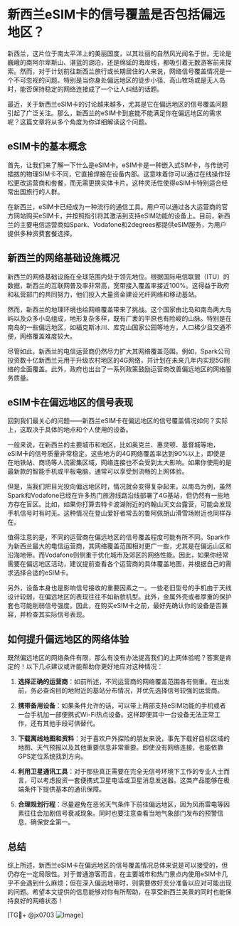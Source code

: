 # 新西兰eSIM卡的信号覆盖是否包括偏远地区？

新西兰，这片位于南太平洋上的美丽国度，以其壮丽的自然风光闻名于世。无论是巍峨的南阿尔卑斯山、湛蓝的湖泊，还是绵延的海岸线，都吸引着无数游客前来探索。然而，对于计划前往新西兰旅行或长期居住的人来说，网络信号覆盖情况是一个不可忽视的问题。特别是当你身处偏远地区的徒步小径、高山牧场或是无人岛时，能否保持稳定的网络连接成了一个让人纠结的话题。

最近，关于新西兰eSIM卡的讨论越来越多，尤其是它在偏远地区的信号覆盖问题引起了广泛关注。那么，新西兰的eSIM卡到底能不能满足你在偏远地区的需求呢？这篇文章将从多个角度为你详细解读这个问题。

## eSIM卡的基本概念

首先，让我们来了解一下什么是eSIM卡。eSIM卡是一种嵌入式SIM卡，与传统可插拔的物理SIM卡不同，它直接焊接在设备内部。这意味着你可以通过在线操作轻松更改运营商和套餐，而无需更换实体卡片。这种灵活性使得eSIM卡特别适合经常出国旅行的人群。

在新西兰，eSIM卡已经成为一种流行的通信工具。用户可以通过各大运营商的官方网站购买eSIM卡，并按照指引将其激活到支持eSIM功能的设备上。目前，新西兰的主要电信运营商如Spark、Vodafone和2degrees都提供eSIM服务，为用户提供多种资费套餐选择。

## 新西兰的网络基础设施概况

新西兰的网络基础设施在全球范围内处于领先地位。根据国际电信联盟（ITU）的数据，新西兰的互联网普及率非常高，宽带接入覆盖率接近100%。这得益于政府和私营部门的共同努力，他们投入大量资金建设光纤网络和移动基站。

然而，新西兰的地理环境也给网络覆盖带来了挑战。这个国家由北岛和南岛两大岛屿以及众多小岛组成，地形复杂多样，既有广袤的平原也有险峻的山脉。特别是在南岛的一些偏远地区，如福克斯冰川、库克山国家公园等地方，人口稀少且交通不便，网络覆盖难度较大。

尽管如此，新西兰的电信运营商仍然尽力扩大其网络覆盖范围。例如，Spark公司投资数十亿新西兰元用于升级农村地区的4G网络，并计划在未来几年内实现5G网络的全面覆盖。此外，政府也出台了一系列政策鼓励运营商改善偏远地区的网络服务质量。

## eSIM卡在偏远地区的信号表现

回到我们最关心的问题——新西兰eSIM卡在偏远地区的信号覆盖情况如何？实际上，这取决于具体的地点和个人使用的设备。

一般来说，在新西兰的主要城市和地区，比如奥克兰、惠灵顿、基督城等地，eSIM卡的信号质量非常稳定。这些地方的4G网络覆盖率达到90%以上，即使是在地铁站、商场等人流密集区域，网络连接也不会受到太大影响。如果你使用的是最新款的智能手机或平板电脑，通常可以享受到流畅的上网体验。

但是，当我们把目光投向偏远地区时，情况就会变得复杂起来。以南岛为例，虽然Spark和Vodafone已经在许多热门旅游线路沿线部署了4G基站，但仍然有一些地方存在盲区。比如，如果你打算去特卡波湖附近的约翰山天文台露营，可能会发现手机信号时有时无。这种情况在登山爱好者常去的鲁阿佩胡山滑雪场附近也同样存在。

值得注意的是，不同的运营商在偏远地区的信号覆盖程度可能有所不同。Spark作为新西兰最大的电信运营商，其网络覆盖范围相对更广一些，尤其是在偏远山区和沿海地带。而Vodafone则侧重于优化城市及郊区的网络性能。因此，如果你经常需要在偏远地区活动，建议提前查看各个运营商的具体覆盖地图，并根据自己的需求选择合适的eSIM卡。

另外，设备本身也是影响信号接收的重要因素之一。一些老旧型号的手机由于天线设计较弱，在偏远地区的表现往往不如新款机型。此外，金属外壳或者厚重的保护套也可能削弱信号强度。因此，在购买eSIM卡之前，最好先确认你的设备是否兼容，并检查其实际信号表现。

## 如何提升偏远地区的网络体验

既然偏远地区的网络条件有限，那么有没有办法提高我们的上网体验呢？答案是肯定的！以下几点建议或许能帮助你更好地应对这种情况：

1. **选择正确的运营商**：如前所述，不同运营商的网络覆盖范围各有侧重。在出发前，务必查询目的地附近的基站分布情况，并优先选择信号较强的运营商。

2. **携带备用设备**：如果条件允许的话，可以带上两部支持eSIM功能的手机或者一台手机加一部便携式Wi-Fi热点设备。这样即便其中一台设备无法正常工作，还有其他手段可供替代。

3. **下载离线地图和资料**：对于喜欢户外探险的朋友来说，事先下载好目标区域的地图、天气预报以及其他重要信息非常重要。即使没有网络连接，也能依靠GPS定位系统找到方向。

4. **利用卫星通讯工具**：对于那些真正需要在完全无信号环境下工作的专业人士而言，可以考虑投资一套便携式卫星电话或卫星消息发送器。这类产品能够在极端条件下提供基本的通讯保障。

5. **合理规划行程**：尽量避免在恶劣天气条件下前往偏远地区，因为风雨雷电等因素往往会加剧信号衰减现象。同时也要注意查看当地气象部门发布的预警信息，确保安全第一。

## 总结

综上所述，新西兰eSIM卡在偏远地区的信号覆盖情况总体来说是可以接受的，但仍存在一定局限性。对于普通游客而言，在主要城市和热门景点内使用eSIM卡几乎不会遇到什么麻烦；但在深入偏远地带时，则需要做好充分准备以应对可能出现的问题。希望本文提供的信息能够对你有所帮助，在享受新西兰美景的同时也能保持良好的网络状态！

[TG💪+ @jx0703 ![Image](https://github.com/user-attachments/assets/dbca1d08-cadb-493c-b0ec-ad6f7a83f270)]